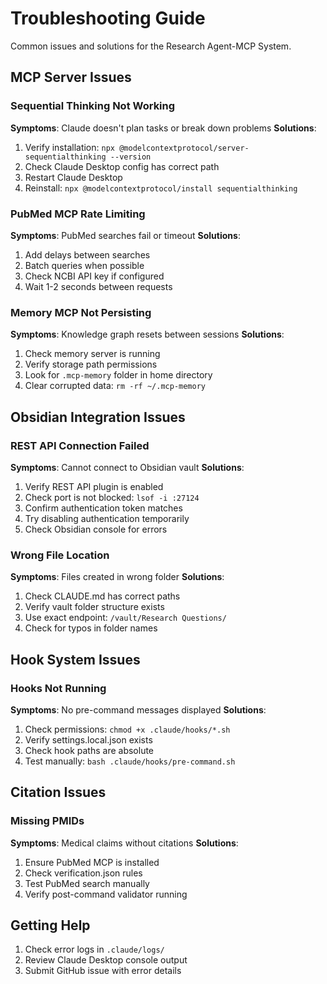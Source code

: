 # Troubleshooting Guide

Common issues and solutions for the Research Agent-MCP System.

## MCP Server Issues

### Sequential Thinking Not Working
**Symptoms**: Claude doesn't plan tasks or break down problems
**Solutions**:
1. Verify installation: `npx @modelcontextprotocol/server-sequentialthinking --version`
2. Check Claude Desktop config has correct path
3. Restart Claude Desktop
4. Reinstall: `npx @modelcontextprotocol/install sequentialthinking`

### PubMed MCP Rate Limiting
**Symptoms**: PubMed searches fail or timeout
**Solutions**:
1. Add delays between searches
2. Batch queries when possible
3. Check NCBI API key if configured
4. Wait 1-2 seconds between requests

### Memory MCP Not Persisting
**Symptoms**: Knowledge graph resets between sessions
**Solutions**:
1. Check memory server is running
2. Verify storage path permissions
3. Look for `.mcp-memory` folder in home directory
4. Clear corrupted data: `rm -rf ~/.mcp-memory`

## Obsidian Integration Issues

### REST API Connection Failed
**Symptoms**: Cannot connect to Obsidian vault
**Solutions**:
1. Verify REST API plugin is enabled
2. Check port is not blocked: `lsof -i :27124`
3. Confirm authentication token matches
4. Try disabling authentication temporarily
5. Check Obsidian console for errors

### Wrong File Location
**Symptoms**: Files created in wrong folder
**Solutions**:
1. Check CLAUDE.md has correct paths
2. Verify vault folder structure exists
3. Use exact endpoint: `/vault/Research Questions/`
4. Check for typos in folder names

## Hook System Issues

### Hooks Not Running
**Symptoms**: No pre-command messages displayed
**Solutions**:
1. Check permissions: `chmod +x .claude/hooks/*.sh`
2. Verify settings.local.json exists
3. Check hook paths are absolute
4. Test manually: `bash .claude/hooks/pre-command.sh`

## Citation Issues

### Missing PMIDs
**Symptoms**: Medical claims without citations
**Solutions**:
1. Ensure PubMed MCP is installed
2. Check verification.json rules
3. Test PubMed search manually
4. Verify post-command validator running

## Getting Help

1. Check error logs in `.claude/logs/`
2. Review Claude Desktop console output
3. Submit GitHub issue with error details
